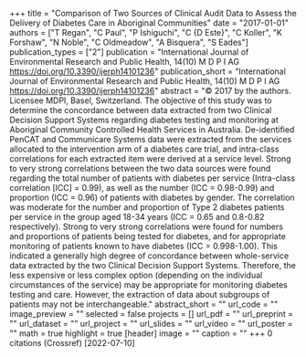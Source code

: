 +++
title = "Comparison of Two Sources of Clinical Audit Data to Assess the Delivery of Diabetes Care in Aboriginal Communities"
date = "2017-01-01"
authors = ["T Regan", "C Paul", "P Ishiguchi", "C {D Este}", "C Koller", "K Forshaw", "N Noble", "C Oldmeadow", "A Bisquera", "S Eades"]
publication_types = ["2"]
publication = "International Journal of Environmental Research and Public Health, 14(10) M D P I AG https://doi.org/10.3390/ijerph14101236"
publication_short = "International Journal of Environmental Research and Public Health, 14(10) M D P I AG https://doi.org/10.3390/ijerph14101236"
abstract = "© 2017 by the authors. Licensee MDPI, Basel, Switzerland. The objective of this study was to determine the concordance between data extracted from two Clinical Decision Support Systems regarding diabetes testing and monitoring at Aboriginal Community Controlled Health Services in Australia. De-identified PenCAT and Communicare Systems data were extracted from the services allocated to the intervention arm of a diabetes care trial, and intra-class correlations for each extracted item were derived at a service level. Strong to very strong correlations between the two data sources were found regarding the total number of patients with diabetes per service (Intra-class correlation [ICC] = 0.99), as well as the number (ICC = 0.98-0.99) and proportion (ICC = 0.96) of patients with diabetes by gender. The correlation was moderate for the number and proportion of Type 2 diabetes patients per service in the group aged 18-34 years (ICC = 0.65 and 0.8-0.82 respectively). Strong to very strong correlations were found for numbers and proportions of patients being tested for diabetes, and for appropriate monitoring of patients known to have diabetes (ICC = 0.998-1.00). This indicated a generally high degree of concordance between whole-service data extracted by the two Clinical Decision Support Systems. Therefore, the less expensive or less complex option (depending on the individual circumstances of the service) may be appropriate for monitoring diabetes testing and care. However, the extraction of data about subgroups of patients may not be interchangeable."
abstract_short = ""
url_code = ""
image_preview = ""
selected = false
projects = []
url_pdf = ""
url_preprint = ""
url_dataset = ""
url_project = ""
url_slides = ""
url_video = ""
url_poster = ""
math = true
highlight = true
[header]
image = ""
caption = ""
+++
0 citations (Crossref) [2022-07-10]
